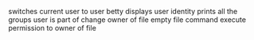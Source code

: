 switches current user to user betty
displays user identity
prints all the groups user is part of
change owner of file
empty file command
execute permission to owner of file
